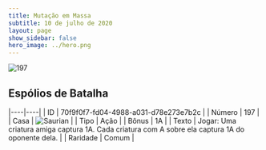 ```yaml
---
title: Mutação em Massa
subtitle: 10 de julho de 2020
layout: page
show_sidebar: false
hero_image: ../hero.png
---
```


![197](https://cdn.keyforgegame.com/media/card_front/pt/479_197_FWF69HXX265H_pt.png)

## Espólios de Batalha

|----|----|
| ID | 70f9f0f7-fd04-4988-a031-d78e273e7b2c |
| Número | 197 |
| Casa | ![Saurian](https://archonarcana.com/images/thumb/9/9e/Saurian_P.png/22px-Saurian_P.png "Sauro") |
| Tipo | Ação |
| Bônus | 1A |
| Texto | Jogar: Uma criatura amiga captura 1A. Cada criatura com A sobre ela captura 1A do oponente dela. |
| Raridade | Comum |
